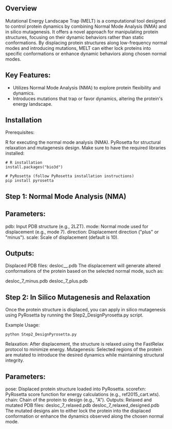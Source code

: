 ## Overview
Mutational Energy Landscape Trap (MELT) is a computational tool designed to control protein dynamics by combining Normal Mode Analysis (NMA) and in silico mutagenesis. It offers a novel approach for manipulating protein structures, focusing on their dynamic behaviors rather than static conformations. By displacing protein structures along low-frequency normal modes and introducing mutations, MELT can either lock proteins into specific conformations or enhance dynamic behaviors along chosen normal modes.

## Key Features:
- Utilizes Normal Mode Analysis (NMA) to explore protein flexibility and dynamics.
- Introduces mutations that trap or favor dynamics, altering the protein's energy landscape.

## Installation
Prerequisites:

R for executing the normal mode analysis (NMA).
PyRosetta for structural relaxation and mutagenesis design.
Make sure to have the required libraries installed:

```
# R installation
install.packages("bio3d")
```

```
# PyRosetta (follow PyRosetta installation instructions)
pip install pyrosetta
```

## Step 1: Normal Mode Analysis (NMA)

## Parameters:
pdb: Input PDB structure (e.g., 2LZT).
mode: Normal mode used for displacement (e.g., mode 7).
direction: Displacement direction ("plus" or "minus").
scale: Scale of displacement (default is 10).

## Outputs:
Displaced PDB files: desloc_<mode>_<direction>.pdb
The displacement will generate altered conformations of the protein based on the selected normal mode, such as:

desloc_7_minus.pdb
desloc_7_plus.pdb

## Step 2: In Silico Mutagenesis and Relaxation
Once the protein structure is displaced, you can apply in silico mutagenesis using PyRosetta by running the Step2_DesignPyrosetta.py script.

Example Usage:

```
python Step2_DesignPyrosetta.py
```

Relaxation: After displacement, the structure is relaxed using the FastRelax protocol to minimize energy.
Mutagenesis: Selected regions of the protein are mutated to introduce the desired dynamics while maintaining structural integrity.

## Parameters:
pose: Displaced protein structure loaded into PyRosetta.
scorefxn: PyRosetta score function for energy calculations (e.g., ref2015_cart.wts).
chain: Chain of the protein to design (e.g., "A").
Outputs:
Relaxed and mutated PDB files:
desloc_7_relaxed.pdb
desloc_7_relaxed_designed.pdb
The mutated designs aim to either lock the protein into the displaced conformation or enhance the dynamics observed along the chosen normal mode.
